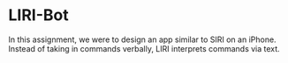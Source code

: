 # LIRI-Bot

In this assignment, we were to design an app similar to SIRI on an iPhone.  Instead of taking in commands verbally, LIRI interprets commands via text. 

